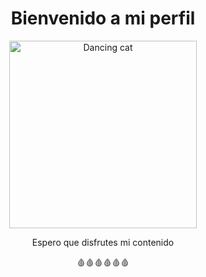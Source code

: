 <div align="center">
  <h1>Bienvenido a mi perfil</h1>
  <img src="https://media.discordapp.net/attachments/1177363779001008311/1331156205657391165/f20aae39-1b1f-4a7d-b8e1-2303974cc5bf.png?ex=67909753&is=678f45d3&hm=1510742f51d71f872930e59da41a95343aad188a946b22f6a4df2992a4be8e9f&" alt="Dancing cat" width="300"/>
  <p>Espero que disfrutes mi contenido</p>
  🩸🩸🩸🩸🩸🩸
</div>
